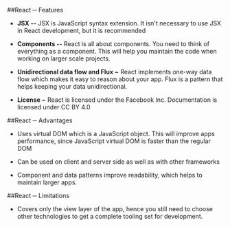 ##React ─ Features 
- **JSX --** JSX is JavaScript syntax extension. It isn't necessary to use JSX in React
             development, but it is recommended
               
- **Components --**  React is all about components. You need to think of everything as
                  a component. This will help you maintain the code when working on larger scale
                  projects.  
                  
- **Unidirectional data flow and Flux −**  React implements one-way data flow which
                                            makes it easy to reason about your app. Flux is a pattern that helps keeping your
                                            data unidirectional. 
                                             
- **License −** React is licensed under the Facebook Inc. Documentation is licensed
under CC BY 4.0          

##React ─ Advantages 
- Uses virtual DOM which is a JavaScript object. This will improve apps performance,
    since JavaScript virtual DOM is faster than the regular DOM
               
- Can be used on client and server side as well as with other frameworks 
                  
- Component and data patterns improve readability, which helps to maintain larger
  apps.  
  
##React ─ Limitations 
- Covers only the view layer of the app, hence you still need to choose other
  technologies to get a complete tooling set for development. 
  
                           